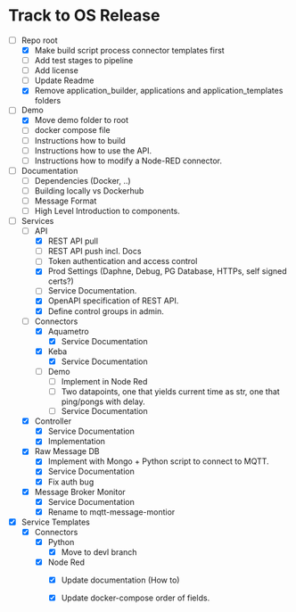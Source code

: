 # Track to OS Release

* [ ] Repo root
  * [x] Make build script process connector templates first
  * [ ] Add test stages to pipeline
  * [ ] Add license
  * [ ] Update Readme
  * [x] Remove application_builder, applications and application_templates folders
* [ ] Demo
  * [x] Move demo folder to root
  * [ ] docker compose file
  * [ ] Instructions how to build
  * [ ] Instructions how to use the API.
  * [ ] Instructions how to modify a Node-RED connector.
* [ ] Documentation
  * [ ] Dependencies (Docker, ..)
  * [ ] Building locally vs Dockerhub
  * [ ] Message Format
  * [ ] High Level Introduction to components.
* [ ] Services
  * [ ] API
    * [x] REST API pull
    * [ ] REST API push incl. Docs
    * [ ] Token authentication and access control
    * [x] Prod Settings (Daphne, Debug, PG Database, HTTPs, self signed certs?)
    * [ ] Service Documentation.
    * [x] OpenAPI specification of REST API.
    * [x] Define control groups in admin.
  * [ ] Connectors
    * [x] Aquametro
      * [x] Service Documentation
    * [x] Keba
      * [x] Service Documentation
    * [ ] Demo
      * [ ] Implement in Node Red
      * [ ] Two datapoints, one that yields current time as str, one that ping/pongs with delay.
      * [ ] Service Documentation
  * [x] Controller
    * [x] Service Documentation
    * [x] Implementation
  * [x] Raw Message DB
    * [x] Implement with Mongo + Python script to connect to MQTT.
    * [x] Service Documentation
    * [x] Fix auth bug
  * [x] Message Broker Monitor
    * [x] Service Documentation
    * [x] Rename to mqtt-message-montior
* [x] Service Templates
  * [x] Connectors
    * [x] Python
      * [x] Move to devl branch
    * [x] Node Red
      * [x] Update documentation (How to)
      * [x] Update docker-compose order of fields.

